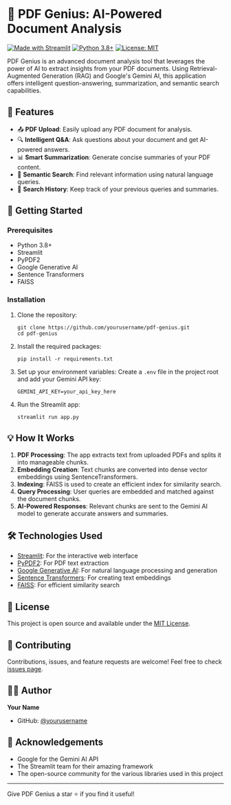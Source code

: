 # 🤖 PDF Genius: AI-Powered Document Analysis

[![Made with Streamlit](https://img.shields.io/badge/Made%20with-Streamlit-1CB0F5.svg)](https://streamlit.io/)
[![Python 3.8+](https://img.shields.io/badge/python-3.8+-blue.svg)](https://www.python.org/downloads/release/python-380/)
[![License: MIT](https://img.shields.io/badge/License-MIT-yellow.svg)](https://opensource.org/licenses/MIT)

PDF Genius is an advanced document analysis tool that leverages the power of AI to extract insights from your PDF documents. Using Retrieval-Augmented Generation (RAG) and Google's Gemini AI, this application offers intelligent question-answering, summarization, and semantic search capabilities.

## 🌟 Features

- 📤 **PDF Upload**: Easily upload any PDF document for analysis.
- 🔍 **Intelligent Q&A**: Ask questions about your document and get AI-powered answers.
- 📊 **Smart Summarization**: Generate concise summaries of your PDF content.
- 🔎 **Semantic Search**: Find relevant information using natural language queries.
- 📜 **Search History**: Keep track of your previous queries and summaries.

## 🚀 Getting Started

### Prerequisites

- Python 3.8+
- Streamlit
- PyPDF2
- Google Generative AI
- Sentence Transformers
- FAISS

### Installation

1. Clone the repository:
   ```
   git clone https://github.com/yourusername/pdf-genius.git
   cd pdf-genius
   ```

2. Install the required packages:
   ```
   pip install -r requirements.txt
   ```

3. Set up your environment variables:
   Create a `.env` file in the project root and add your Gemini API key:
   ```
   GEMINI_API_KEY=your_api_key_here
   ```

4. Run the Streamlit app:
   ```
   streamlit run app.py
   ```

## 💡 How It Works

1. **PDF Processing**: The app extracts text from uploaded PDFs and splits it into manageable chunks.
2. **Embedding Creation**: Text chunks are converted into dense vector embeddings using SentenceTransformers.
3. **Indexing**: FAISS is used to create an efficient index for similarity search.
4. **Query Processing**: User queries are embedded and matched against the document chunks.
5. **AI-Powered Responses**: Relevant chunks are sent to the Gemini AI model to generate accurate answers and summaries.

## 🛠️ Technologies Used

- [Streamlit](https://streamlit.io/): For the interactive web interface
- [PyPDF2](https://pypdf2.readthedocs.io/): For PDF text extraction
- [Google Generative AI](https://ai.google/): For natural language processing and generation
- [Sentence Transformers](https://www.sbert.net/): For creating text embeddings
- [FAISS](https://github.com/facebookresearch/faiss): For efficient similarity search

## 📄 License

This project is open source and available under the [MIT License](LICENSE).

## 🤝 Contributing

Contributions, issues, and feature requests are welcome! Feel free to check [issues page](https://github.com/yourusername/pdf-genius/issues).

## 👨‍💻 Author

**Your Name**

- GitHub: [@yourusername](https://github.com/Fathima1123)


## 🙏 Acknowledgements

- Google for the Gemini AI API
- The Streamlit team for their amazing framework
- The open-source community for the various libraries used in this project

---

Give PDF Genius a star ⭐️ if you find it useful!